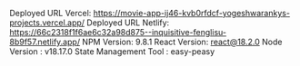 Deployed URL Vercel: https://movie-app-ij46-kvb0rfdcf-yogeshwarankys-projects.vercel.app/
Deployed URL Netlify: https://66c2318f1f6ae6c32a98d875--inquisitive-fenglisu-8b9f57.netlify.app/
NPM Version: 9.8.1
React Version: react@18.2.0
Node Version : v18.17.0
State Management Tool : easy-peasy
